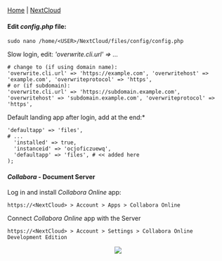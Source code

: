   
<a href="https://github.com/vdarkobar/Home_Cloud#proxmox">Home</a> | <a href="https://github.com/vdarkobar/NextCloud/blob/main/README.md#nextcloud">NextCloud</a>
  
#### Edit *config.php* file:
```
sudo nano /home/<USER>/NextCloud/files/config/config.php
```  
  
 Slow login, edit: *'overwrite.cli.url' => ...*
```
# change to (if using domain name):
'overwrite.cli.url' => 'https://example.com', 'overwritehost' => 'example.com', 'overwriteprotocol' => 'https',
# or (if subdomain):
'overwrite.cli.url' => 'https://subdomain.example.com', 'overwritehost' => 'subdomain.example.com', 'overwriteprotocol' => 'https',
```
Default landing app after login, add at the end:*
```
'defaultapp' => 'files',
# ...
  'installed' => true,
  'instanceid' => 'ocjoficzuewq',
  'defaultapp' => 'files', # << added here
);
```
  
#### *Collabora* - Document Server  

Log in and install *Collabora Online* app:
```
https://<NextCloud> > Account > Apps > Collabora Online
```

Connect *Collabora Online* app with the Server  
```
https://<NextCloud> > Account > Settings > Collabora Online Development Edition
```
  
<p align="center">
  <img src="https://github.com/vdarkobar/shared/blob/main/Collabora.webp">
</p>

